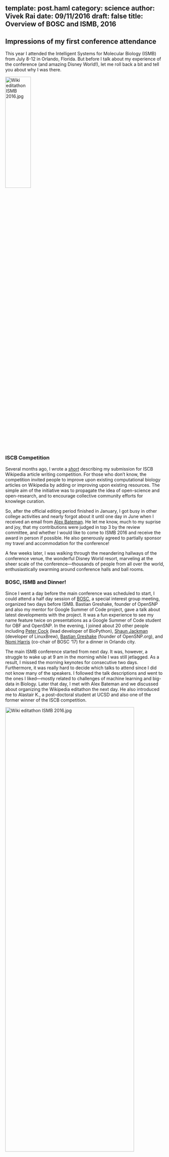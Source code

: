 template: post.haml
category: science
author: Vivek Rai
date: 09/11/2016
draft: false
title: Overview of BOSC and ISMB, 2016
---
Impressions of my first conference attendance
---

This year I attended the Intelligent Systems for Molecular Biology (ISMB) from
July 8-12 in Orlando, Florida. But before I talk about my experience of the
conference (and amazing Disney World!), let me roll back a bit and tell you
about why I was there.

<img
  alt="Wiki editathon ISMB 2016.jpg"
  src="https://www.iscb.org/images/stories/ismb2016/downloads/ISMB2016_vertical.jpeg"
  height="30%" width="40%"></a>

### ISCB Competition

Several months ago, I wrote a [*short*](wikiproject-submission.html) describing my submission for ISCB
Wikipedia article writing competition. For those who don’t know, the competition
invited people to improve upon existing computational biology articles on
Wikipedia by adding or improving upon existing resources. The simple
aim of the initiative was to propagate the idea of open-science and
open-research, and to encourage collective community efforts for knowlege
curation.

So, after the official editing period finished in January, I got busy in other
college activities and nearly forgot about it until one day in June when
I received an email from [Alex
Bateman](https://en.wikipedia.org/wiki/Alex_Bateman). He let me know, much to my
suprise and joy, that my contributions were judged in top 3 by the review
committee, and whether I would like to come to ISMB 2016 and receive the award
in person if possible. He also generously agreed to partially sponsor my travel
and accommodation for the conference!

A few weeks later, I was walking through the meandering hallways of the
conference venue, the wonderful Disney World resort, marveling at the sheer
scale of the conference—thousands of people from all over the world,
enthusiastically swarming around conference halls and ball rooms.

### BOSC, ISMB and Dinner!

Since I went a day before the main conference was scheduled to start, I could
attend a half day session of [BOSC](https://en.wikipedia.org/wiki/Wellcome_Trust), a special interest group meeting, organized
two days before ISMB. Bastian Greshake, founder of OpenSNP and also my mentor
for Google Summer of Code project, gave a talk about latest developments with
the project. It was a fun experience to see my name feature twice on
presentations as a Google Summer of Code student for OBF and OpenSNP. In the
evening, I joined about 20 other people including [Peter
Cock](http://www2.warwick.ac.uk/fac/sci/moac/people/students/peter_cock/) (lead
developer of BioPython), [Shaun Jackman](https://github.com/sjackman) (developer
of LinuxBrew), [Bastian Greshake](http://ruleofthirds.de/) (founder of
OpenSNP.org), and [Nomi
Harris](http://www2.lbl.gov/msd/people/investigators.html) (co-chair of BOSC
‘17) for a dinner in Orlando city.

The main ISMB conference started from next day. It was, however, a struggle to
wake up at 9 am in the morning while I was still jetlagged. As a result,
I missed the morning keynotes for consecutive two days. Furthermore, it was
really hard to decide which talks to attend since I did not know many of the
speakers. I followed the talk descriptions and went to the ones I liked—mostly
related to challenges of machine learning and big-data in Biology. Later that
day,
I met with Alex Bateman and we discussed about organizing the Wikipedia
editathon the next day. He also introduced me to Alastair K., a post-doctoral
student at UCSD and also one of the former winner of the ISCB competition.

<p>
<a href="https://en.wikipedia.org/wiki/Wikipedia:WikiProject_Computational_Biology/ISMB_2016_Editathon">
  <img
    alt="Wiki editathon ISMB 2016.jpg" src="https://upload.wikimedia.org/wikipedia/commons/e/e0/Wiki_editathon_ISMB_2016.jpg"
    height="60%"
    width="90%">
</a>
</p>

Since I didn't explore much of area around Disney resort the previous day,
I used the rest of my evening to enjoy the atmosphere and explore dinner
options. Finding food, however, turned out to be a real struggle. Unless you can
live on french fries and coke, or are ready to burn holes in your wallet (not
a problem if your expenses are reimbursed), moving around and relying on Disney
World eateries is best to be avoided. Guess which one I did?

zzz...

Next morning, I met Alex and Alastair again. We reviewed the presentation and
a general workflow of the editathon to be organized later that evening. Alex also
introduced me to [Sarah Teichmann](https://en.wikipedia.org/wiki/Sarah_Teichmann), Head of Cellular Genetics at the [Wellcome
Trust Sanger Institute](https://en.wikipedia.org/wiki/Wellcome_Trust), one of
the keynote speakers of the conference. For the rest of the day, I spent time
walking around the posters and listening to the presentors. It was quite
a coincidence when I run into Johannes Koster, one of the lead contributors to
Bioconda project. He was quick to recognize my name since I had made several
contributions to the repository. It's surprising how small the world can be
sometimes. There were also a couple of
funny instances when people mistook me for a graduate student.

By the end of it, however, I felt overwhelmed and slighty sad too. I felt like
I am missing something.

<p class="side-card go-left">
ISMB Wikipedia Editathon 2016
</p>

After the poster session was over, we conducted the editathon as planned. Alex
led the editing session with a few demonstrations done by Alastair, while I was
available as an assistant if someone faced any issues. We attracted a moderate
crowd (~20 people) of interesting people. The important takeaway lessons from
the workshop are documented [here](https://en.wikipedia.org/wiki/Wikipedia_talk:WikiProject_Computational_Biology/ISMB_2016_Editathon).

Later that night, I spent some time walking around the beautiful decks of the
resort area, ruminating over the overwhelming thought I had earlier. It was an
unbelievingly beautiful night. Occasional fireworks washed the sky with colors
often shadowing the vibrant brightness of lights that decorated the decks.
Children enjoyed night performances by several artists, while adults paused to
spare a few intermittent laughs. That’s when I understood the true nature of my
emotional uneasiness.

<p class="side-card go-left">
Mixed feelings
</p>

I was not sad, scared or intimidated because of the scale of the conference and
science involved. I was sad because I too wanted to be a part of that community.
The event triggered a deep seated longing in my heart, the satisfaction of
working on your passion and proudly presenting it to the world—for all the
accolades and criticism it has to offer. I felt a deep sense of understanding as
I walked back to my room to get some sleep and prepare for the final day of the
conference.

Next day, also the final day of the conference, I hopped through some sponsor
exhibits and collected a few tee-shirts and goodies. Finally, my excitement
surged to its peak when the awards ceremony began as the culminating element of
the conference.

<blockquote class="twitter-tweet" data-lang="en"><p lang="en" dir="ltr">
It was an exciting experience to be up there on stage! Hope to continue contributing!
<a href="https://twitter.com/hashtag/wikidata?src=hash">#wikidata</a>
<a href="https://twitter.com/hashtag/wikipedia?src=hash">#wikipedia</a>
<a href="https://twitter.com/hashtag/ismb16?src=hash">#ismb16</a>
<a href="https://t.co/rnAzHXTnrd">https://t.co/rnAzHXTnrd</a></p>&mdash; Vivek Rai (@vivek_ziel)
<a href="https://twitter.com/vivek_ziel/status/753011721858613248">July 12, 2016</a></blockquote>
<script async src="//platform.twitter.com/widgets.js" charset="utf-8"></script>

Overall, it was a great experience—made possible only due to generous efforts of
Alex, and Gustavo Glusman, my mentor, at Institute for Systems Biology in
sponsoring my expenses. I made several friends, met influential people, and
above all, took a closer look at the cutting-edge research research of the
field.

See you at ISMB/ECCB 2017 conference in Prague next year!
